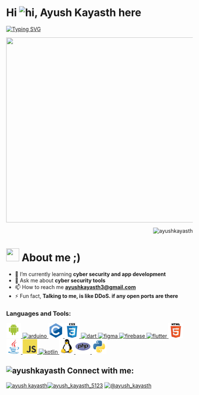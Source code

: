 <h1 align="left">Hi <img src="https://user-images.githubusercontent.com/74038190/214644152-52f47eb3-5e31-4f47-8758-05c9468d5596.gif" height="30" width="30" alt="hi" />, Ayush Kayasth here</h1>
<a href="https://git.io/typing-svg"><img src="https://readme-typing-svg.demolab.com?font=Dancing+Script&size=30&pause=1000&random=false&width=435&lines=Aspiring+Cyber+Defender%F0%9F%9B%A1%EF%B8%8F;Application+developer%F0%9F%93%B1" alt="Typing SVG" /></a>

<!--![git_pf](https://github.com/Ayushkayasth/Ayushkayasth/assets/112411379/265309d5-3a7c-41d2-a39f-d6835e6e49c8) !-->

<p><img align="center" height="500" width="1050" src="https://github.com/Ayushkayasth/Ayushkayasth/assets/112411379/265309d5-3a7c-41d2-a39f-d6835e6e49c8"></p>
<!-- ![git_pf](https://github.com/Ayushkayasth/Ayushkayasth/assets/112411379/f51bdbd1-887f-4b41-872a-74e2d848d2ef) !-->

<p align="right"> <img src="https://komarev.com/ghpvc/?username=ayushkayasth&label=Profile%20views&color=0e75b6&style=flat" alt="ayushkayasth" /> </p>

<h1 align="left"><img height="35" width="35" src="https://user-images.githubusercontent.com/74038190/216120974-24a76b31-7f39-41f1-a38f-b3c1377cc612.png"> About me ;)</h1>

- 🌱 I’m currently learning **cyber security and app development**
- 💬 Ask me about **cyber security tools**
- 📫 How to reach me **ayushkayasth3@gmail.com**
- ⚡ Fun fact, **Talking to me, is like DDoS. if any open ports are there**

<h3 align="left">Languages and Tools:</h3>
<p align="left"> <a href="https://developer.android.com" target="_blank" rel="noreferrer"> <img src="https://raw.githubusercontent.com/devicons/devicon/master/icons/android/android-original-wordmark.svg" alt="android" width="40" height="40"/> </a> <a href="https://www.arduino.cc/" target="_blank" rel="noreferrer"> <img src="https://cdn.worldvectorlogo.com/logos/arduino-1.svg" alt="arduino" width="40" height="40"/> </a> <a href="https://www.cprogramming.com/" target="_blank" rel="noreferrer"> <img src="https://raw.githubusercontent.com/devicons/devicon/master/icons/c/c-original.svg" alt="c" width="40" height="40"/> </a> <a href="https://www.w3schools.com/css/" target="_blank" rel="noreferrer"> <img src="https://raw.githubusercontent.com/devicons/devicon/master/icons/css3/css3-original-wordmark.svg" alt="css3" width="40" height="40"/> </a> <a href="https://dart.dev" target="_blank" rel="noreferrer"> <img src="https://www.vectorlogo.zone/logos/dartlang/dartlang-icon.svg" alt="dart" width="40" height="40"/> </a> <a href="https://www.figma.com/" target="_blank" rel="noreferrer"> <img src="https://www.vectorlogo.zone/logos/figma/figma-icon.svg" alt="figma" width="40" height="40"/> </a> <a href="https://firebase.google.com/" target="_blank" rel="noreferrer"> <img src="https://www.vectorlogo.zone/logos/firebase/firebase-icon.svg" alt="firebase" width="40" height="40"/> </a> <a href="https://flutter.dev" target="_blank" rel="noreferrer"> <img src="https://www.vectorlogo.zone/logos/flutterio/flutterio-icon.svg" alt="flutter" width="40" height="40"/> </a> <a href="https://www.w3.org/html/" target="_blank" rel="noreferrer"> <img src="https://raw.githubusercontent.com/devicons/devicon/master/icons/html5/html5-original-wordmark.svg" alt="html5" width="40" height="40"/> </a> <a href="https://www.java.com" target="_blank" rel="noreferrer"> <img src="https://raw.githubusercontent.com/devicons/devicon/master/icons/java/java-original.svg" alt="java" width="40" height="40"/> </a> <a href="https://developer.mozilla.org/en-US/docs/Web/JavaScript" target="_blank" rel="noreferrer"> <img src="https://raw.githubusercontent.com/devicons/devicon/master/icons/javascript/javascript-original.svg" alt="javascript" width="40" height="40"/> </a> <a href="https://kotlinlang.org" target="_blank" rel="noreferrer"> <img src="https://www.vectorlogo.zone/logos/kotlinlang/kotlinlang-icon.svg" alt="kotlin" width="40" height="40"/> </a> <a href="https://www.linux.org/" target="_blank" rel="noreferrer"> <img src="https://raw.githubusercontent.com/devicons/devicon/master/icons/linux/linux-original.svg" alt="linux" width="40" height="40"/> </a> <a href="https://www.php.net" target="_blank" rel="noreferrer"> <img src="https://raw.githubusercontent.com/devicons/devicon/master/icons/php/php-original.svg" alt="php" width="40" height="40"/> </a> <a href="https://www.python.org" target="_blank" rel="noreferrer"> <img src="https://raw.githubusercontent.com/devicons/devicon/master/icons/python/python-original.svg" alt="python" width="40" height="40"/> </a> </p>



<h2 align="left"><img src="https://user-images.githubusercontent.com/74038190/214644145-264f4759-7633-441e-9d67-d8dda9d50d26.gif" height="35" width="50" alt="ayushkayasth" /> Connect with me:</h2>
<p align="left">
  
<a href="https://www.linkedin.com/in/ayush-kayasth-9166ab222?lipi=urn%3Ali%3Apage%3Ad_flagship3_profile_view_base_contact_details%3BByjw2OU6TBe%2BLS4FAeQ06g%3D%3D" target="blank"><img align="center" src="https://user-images.githubusercontent.com/74038190/235294012-0a55e343-37ad-4b0f-924f-c8431d9d2483.gif" alt="ayush kayasth" height="50" width="50" /></a><a href="https://www.instagram.com/ayush_kayasth_5123/" target="blank"><img align="center" src="https://user-images.githubusercontent.com/74038190/235294013-a33e5c43-a01c-43f6-b44d-a406d8b4ab75.gif" alt="ayush_kayasth_5123" height="50" width="50" /></a> <a href="https://medium.com/@ayushkayasth3" target="blank"><img align="center" src="https://miro.medium.com/v2/resize:fit:640/format:webp/1*UHWLRYQYZw8cKUkXgVvsFA.gif" alt="@ayush_kayasth" height="35" width="35" /></a>
</p>

